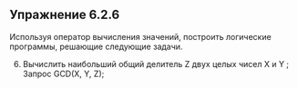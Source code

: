 ## Упражнение 6.2.6

Используя оператор вычисления значений, построить логические программы, решающие следующие задачи.

6. Вычислить наибольший общий делитель Z двух целых чисел X и Y ;
Запрос GCD(X, Y, Z);